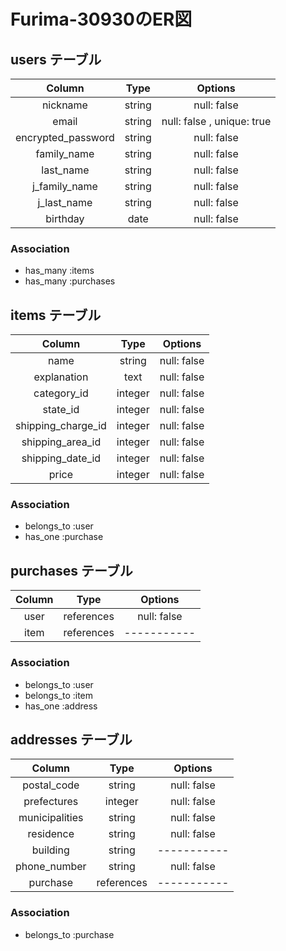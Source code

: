 # Furima-30930のER図

## users テーブル

| Column             | Type        | Options     |
|:------------------:|:-----------:|:-----------:|
| nickname           | string      | null: false |
| email              | string      | null: false , unique: true |
| encrypted_password | string      | null: false |
| family_name        | string      | null: false |
| last_name          | string      | null: false |
| j_family_name      | string      | null: false |
| j_last_name        | string      | null: false |
| birthday           | date        | null: false |

### Association

- has_many :items
- has_many :purchases

## items テーブル

| Column              | Type        | Options     |
|:-------------------:|:-----------:|:-----------:|
| name                | string      | null: false |
| explanation         | text        | null: false |
| category_id         | integer      | null: false |
| state_id            | integer     | null: false |
| shipping_charge_id  | integer     | null: false |
| shipping_area_id    | integer     | null: false |
| shipping_date_id    | integer     | null: false |
| price               | integer     | null: false |

### Association

- belongs_to :user
- has_one :purchase

## purchases テーブル

| Column         | Type       | Options     |
|:--------------:|:----------:|:-----------:|
| user           | references | null: false |
| item           | references | ----------- |

### Association

- belongs_to :user
- belongs_to :item
- has_one :address

## addresses テーブル

| Column         | Type       | Options     |
|:--------------:|:----------:|:-----------:|
| postal_code    | string     | null: false |
| prefectures    | integer    | null: false |
| municipalities | string     | null: false |
| residence      | string     | null: false |
| building       | string     | ----------- |
| phone_number   | string     | null: false |
| purchase       | references | ----------- |

### Association

- belongs_to :purchase